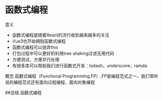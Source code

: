# 函数式编程
意义
* 函数式编程是随着React的流行收到越来越多的关注
* Vue3也开始拥抱函数式编程
* 函数式编程可以抛弃this
* 打包过程中可以更好的利用tree shaking过滤无用代码
* 方便测试、方便并行处理
* 有很多库可以帮助我们进行函数式开发：lodash，underscore，ramda

概念
函数式编程（Functional Programming,FP）,FP是编程范式之一，我们常听说的编程范式还有面向过程编程、面向对象编程

##总结
函数式编程
